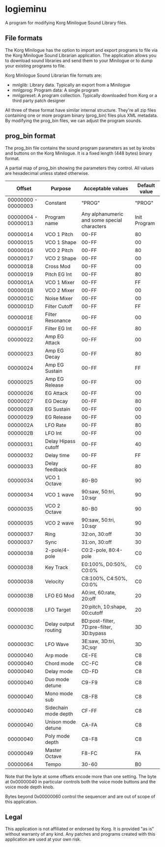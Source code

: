 # logieminu
A program for modifying Korg Minilogue Sound Library files.

## File formats
The Korg Minilogue has the option to import and export programs to file via the Korg Minilogue Sound Librarian application. The application allows you to download sound libraries and send them to your Minilogue or to dump your existing programs to file.

Korg Minilogue Sound Librarian file formats are:
- mnlglib: Library data. Typically an export from a Minilogue
- mnlgprog: Program data: A single program
- mnlgpreset: A program collection. Typically downloaded from Korg or a third party patch designer

All three of these format have similar internal structure. They're all zip files containing one or more program binary (prog_bin) files plus XML metadata. By modifying the prog_bin files, we can adjust the program sounds.

## prog_bin format
The prog_bin file contains the sound program parameters as set by knobs and buttons on the Korg Minilogue. It is a fixed length (448 bytes) binary format.

A partial map of prog_bin showing the parameters they control. All values are hexadecimal unless stated otherwise.

| Offset              | Purpose      | Acceptable values                           | Default value |
|---------------------|--------------|---------------------------------------------|---------------|
| 00000000 - 00000003 | Constant     | "PROG"                                      | "PROG"        |
| 00000004 - 00000013 | Program name | Any alphanumeric and some special characters | Init Program  |
| 00000014            | VCO 1 Pitch | 00-FF | 80 |
| 00000015            | VCO 1 Shape | 00-FF | 00 |
| 00000016            | VCO 2 Pitch | 00-FF | 80 |
| 00000017            | VCO 2 Shape | 00-FF | 00 |
| 00000018            | Cross Mod | 00-FF | 00 |
| 00000019            | Pitch EG Int | 00-FF | 80 |
| 0000001A            | VCO 1 Mixer | 00-FF | FF |
| 0000001B            | VCO 2 Mixer | 00-FF | 00 |
| 0000001C            | Noise Mixer | 00-FF | 00 |
| 0000001D            | Filter Cutoff | 00-FF | FF |
| 0000001E            | Filter Resonance | 00-FF | 00 |
| 0000001F            | Filter EG Int | 00-FF | 80 |
| 00000022            | Amp EG Attack | 00-FF | 00 |
| 00000023            | Amp EG Decay | 00-FF | 80 |
| 00000024            | Amp EG Sustain | 00-FF | FF |
| 00000025            | Amp EG Release | 00-FF | 00 |
| 00000026            | EG Attack | 00-FF | 00 |
| 00000027            | EG Decay | 00-FF | 80 |
| 00000028            | EG Sustain | 00-FF | 00 |
| 00000029            | EG Release | 00-FF | 00 |
| 0000002A            | LFO Rate | 00-FF | 80 |
| 0000002B            | LFO Int | 00-FF | 00 |
| 00000031            | Delay Hipass cutoff | 00-FF | 40 |
| 00000032            | Delay time | 00-FF | FF |
| 00000033            | Delay feedback | 00-FF | 80 |
| 00000034            | VCO 1 Octave | 80-B0 | 90 |
| 00000034            | VCO 1 wave | 90:saw, 50:tri, 10:sqr | 90 |
| 00000035            | VCO 2 Octave | 80-B0 | 90 |
| 00000035            | VCO 2 wave | 90:saw, 50:tri, 10:sqr | 90 |
| 00000037            | Ring | 32:on, 30:off | 30 |
| 00000037            | Sync | 31:on, 30:off | 30 |
| 00000038            | 2-pole/4-pole | C0:2-pole, 80:4-pole | C0 |
| 00000038            | Key Track | E0:100%, D0:50%, C0:0% | C0 |
| 00000038            | Velocity | C8:100%, C4:50%, C0:0% | C0 |
| 0000003B            | LFO EG Mod | A0:int, 60:rate, 20:off | 20 |
| 0000003B            | LFO Target | 20:pitch, 10:shape, 00:cutoff | 20 |
| 0000003C            | Delay output routing | BD:post-filter, 7D:pre-filter, 3D:bypass | 3D |
| 0000003C            | LFO Wave | 3E:saw, 3D:tri, 3C;sqr | 3D |
| 00000040            | Arp mode | CE-FE | C8 |
| 00000040            | Chord mode | CC-FC | C8 |
| 00000040            | Delay mode | CD-FD | C8 |
| 00000040            | Duo mode detune | C9-F9 | C8 |
| 00000040            | Mono mode sub | CB-FB | C8 |
| 00000040            | Sidechain mode depth | CF-FF | C8 |
| 00000040            | Unison mode detune | CA-FA | C8 |
| 00000040            | Poly mode depth | C8-F8 | C8 |
| 00000049            | Master Octave | F8-FC | FA |
| 00000064            | Tempo | 30-60 | B0 |

Note that the byte at some offsets encode more than one setting. The byte at 0x00000040 in particular controls both the voice mode buttons and the voice mode depth knob.

Bytes beyond 0x00000060 control the sequencer and are out of scope of this application.


## Legal
This application is not affiliated or endorsed by Korg. It is provided "as is" without warranty of any kind. Any patches and programs created with this application are used at your own risk.
